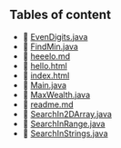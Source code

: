 ## Tables of content
- 🤣 [EvenDigits.java](./EvenDigits.java)
- 🤣 [FindMin.java](./FindMin.java)
- 🤣 [heeelo.md](./heeelo.md)
- 🤣 [hello.html](./hello.html)
- 🤣 [index.html](./index.html)
- 🤣 [Main.java](./Main.java)
- 🤣 [MaxWealth.java](./MaxWealth.java)
- 🤣 [readme.md](./readme.md)
- 🤣 [SearchIn2DArray.java](./SearchIn2DArray.java)
- 🤣 [SearchInRange.java](./SearchInRange.java)
- 🤣 [SearchInStrings.java](./SearchInStrings.java)
